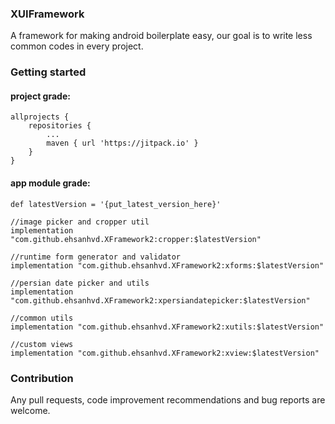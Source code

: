 
### XUIFramework

A framework for making android boilerplate easy, our goal is to write less common codes in every project. 

### Getting started
#### project grade:
	allprojects {
		repositories {
			...
			maven { url 'https://jitpack.io' }
		}
	}
#### app module grade:
	def latestVersion = '{put_latest_version_here}'
	
    //image picker and cropper util
    implementation "com.github.ehsanhvd.XFramework2:cropper:$latestVersion" 
    
    //runtime form generator and validator
    implementation "com.github.ehsanhvd.XFramework2:xforms:$latestVersion"
    
    //persian date picker and utils
    implementation "com.github.ehsanhvd.XFramework2:xpersiandatepicker:$latestVersion"
    
    //common utils
    implementation "com.github.ehsanhvd.XFramework2:xutils:$latestVersion"
    
    //custom views
    implementation "com.github.ehsanhvd.XFramework2:xview:$latestVersion"

### Contribution
Any pull requests, code improvement recommendations and bug reports are welcome.

